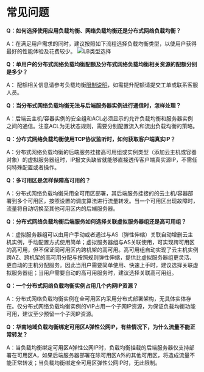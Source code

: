 # 常见问题

**Q：如何选择使用应用负载均衡、网络负载均衡还是分布式网络负载均衡？**

A：在满足用户需求的同时，建议按照如下流程选择负载均衡类型，以使用户获得最好的性能体验及花费较少。
![LB类型选择](../../../../image/Networking/Distributed-Network-Load-Balancer/DNLB-022.png)

**Q：单用户的分布式网络负载均衡配额及分布式网络负载均衡相关资源的配额分别是多少？**

A： 配额相关信息请参考负载均衡[限制说明](../Introduction/Restrictions.md)，如需提升配额请提交工单或联系客服人员。

**Q：当分布式网络负载均衡无法与后端服务器实例进行通信时，怎样处理？**

A：后端云主机/容器实例的安全组和ACL必须显示的允许负载均衡和服务器实例之间的通信。注意ACL为无状态规则，需要分别配置流入和流出负载均衡的策略。

**Q：分布式网络负载均衡使用TCP协议监听时，如何获取客户端真实IP？**

A：分布式网络负载均衡的后端服务挂接高可用组或实例类型（添加云主机或容器对象）的虚拟服务器组时，IP报文头缺省就能够直接透传客户端真实源IP，不需任何特殊配置或者操作。
   
**Q：多可用区是怎样保障高可用的？**

A：分布式网络负载均衡采用全可用区部署，其后端服务挂接的的云主机/容器部署到多个可用区，按照设置的调度算法进行流量转发。当一个可用区出现故障时，流量将自动切换至其他可用区内的后端服务器。

   
**Q：分布式网络负载均衡后端服务如何选择关联虚拟服务器组还是高可用组？**

A：虚拟服务器组可以由用户手动或者通过与AS（弹性伸缩）关联自动增删云主机实例，手动配置方式使用简单；虚拟服务器组与AS关联使用，可实现跨可用区的高可用，但不保证同可用区内跨机架的高可用。高可用组自动实现了云主机实例跨AZ、跨机架的高可用分配与按照规则弹性伸缩，提供比虚拟服务器组更灵活、更自动的主机分配服务。因此当用户需要简单使用、快速上手时，建议选择关联虚拟服务器组；当用户需要自动的高可用服务时，建议选择关联高可用组。

   
**Q：一个分布式网络负载均衡实例占用几个内网IP资源？**

A：分布式网络负载均衡实例在全可用区内采用分布式部署架构，无具体实体存在。仅分布式网络负载均衡实例的VIP占用一个子网IP资源，为保证负载均衡功能可用，建议至少预留一个子网IP资源。


**Q：华南地域负载均衡绑定可用区A弹性公网IP，有些情况下，为什么流量不能正常转发？**

A：当负载均衡绑定可用区A弹性公网IP时，负载均衡挂载的后端服务器仅支持部署在可用区A，如果后端服务器部署在除可用区A外的其他可用区，将造成流量不能正常转发；当负载均衡绑定全可用区弹性公网IP时，无此限制。
